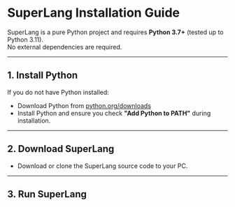 # SuperLang Installation Guide

SuperLang is a pure Python project and requires **Python 3.7+** (tested up to Python 3.11).  
No external dependencies are required.

---

## 1. Install Python

If you do not have Python installed:

- Download Python from [python.org/downloads](https://www.python.org/downloads/)
- Install Python and ensure you check **"Add Python to PATH"** during installation.

---

## 2. Download SuperLang

- Download or clone the SuperLang source code to your PC.

---

## 3. Run SuperLang

